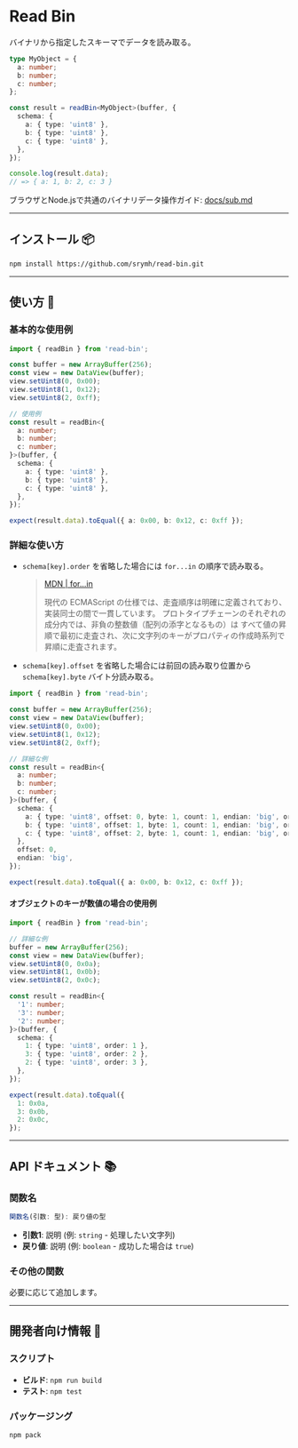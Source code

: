 # Read Bin

バイナリから指定したスキーマでデータを読み取る。

``` typescript
type MyObject = {
  a: number;
  b: number;
  c: number;
};

const result = readBin<MyObject>(buffer, {
  schema: {
    a: { type: 'uint8' },
    b: { type: 'uint8' },
    c: { type: 'uint8' },
  },
});

console.log(result.data);
// => { a: 1, b: 2, c: 3 }
```

<!-- [デモ]() -->

<!-- ---

## 特徴 ✨

- `Record<string, unknown>` 型としてデータを読み取る。
- スキーマの型を `Record<string, unknown>`
- 特徴3 -->

ブラウザとNode.jsで共通のバイナリデータ操作ガイド: [docs/sub.md](docs/sub.md)

---

## インストール 📦

```bash
npm install https://github.com/srymh/read-bin.git
```

---

## 使い方 🚀

### 基本的な使用例

``` typescript
import { readBin } from 'read-bin';

const buffer = new ArrayBuffer(256);
const view = new DataView(buffer);
view.setUint8(0, 0x00);
view.setUint8(1, 0x12);
view.setUint8(2, 0xff);

// 使用例
const result = readBin<{
  a: number;
  b: number;
  c: number;
}>(buffer, {
  schema: {
    a: { type: 'uint8' },
    b: { type: 'uint8' },
    c: { type: 'uint8' },
  },
});

expect(result.data).toEqual({ a: 0x00, b: 0x12, c: 0xff });
```

### 詳細な使い方

- `schema[key].order` を省略した場合には `for...in` の順序で読み取る。
    > [MDN | for...in](https://developer.mozilla.org/ja/docs/Web/JavaScript/Reference/Statements/for...in)
    >
    > 現代の ECMAScript の仕様では、走査順序は明確に定義されており、 実装同士の間で一貫しています。
    > プロトタイプチェーンのそれぞれの成分内では、非負の整数値（配列の添字となるもの）は
    > すべて値の昇順で最初に走査され、次に文字列のキーがプロパティの作成時系列で昇順に走査されます。
- `schema[key].offset` を省略した場合には前回の読み取り位置から `schema[key].byte` バイト分読み取る。

``` typescript
import { readBin } from 'read-bin';

const buffer = new ArrayBuffer(256);
const view = new DataView(buffer);
view.setUint8(0, 0x00);
view.setUint8(1, 0x12);
view.setUint8(2, 0xff);

// 詳細な例
const result = readBin<{
  a: number;
  b: number;
  c: number;
}>(buffer, {
  schema: {
    a: { type: 'uint8', offset: 0, byte: 1, count: 1, endian: 'big', order: 1 },
    b: { type: 'uint8', offset: 1, byte: 1, count: 1, endian: 'big', order: 2 },
    c: { type: 'uint8', offset: 2, byte: 1, count: 1, endian: 'big', order: 3 },
  },
  offset: 0,
  endian: 'big',
});

expect(result.data).toEqual({ a: 0x00, b: 0x12, c: 0xff });
```

#### オブジェクトのキーが数値の場合の使用例

``` typescript
import { readBin } from 'read-bin';

// 詳細な例
buffer = new ArrayBuffer(256);
const view = new DataView(buffer);
view.setUint8(0, 0x0a);
view.setUint8(1, 0x0b);
view.setUint8(2, 0x0c);

const result = readBin<{
  '1': number;
  '3': number;
  '2': number;
}>(buffer, {
  schema: {
    1: { type: 'uint8', order: 1 },
    3: { type: 'uint8', order: 2 },
    2: { type: 'uint8', order: 3 },
  },
});

expect(result.data).toEqual({
  1: 0x0a,
  3: 0x0b,
  2: 0x0c,
});
```

---

## API ドキュメント 📚

### 関数名

```typescript
関数名(引数: 型): 戻り値の型
```

- **引数1**: 説明 (例: `string` - 処理したい文字列)
- **戻り値**: 説明 (例: `boolean` - 成功した場合は `true`)

### その他の関数

必要に応じて追加します。

---

## 開発者向け情報 🔧

### スクリプト

- **ビルド**: `npm run build`
- **テスト**: `npm test`

### パッケージング

```bash
npm pack
```
